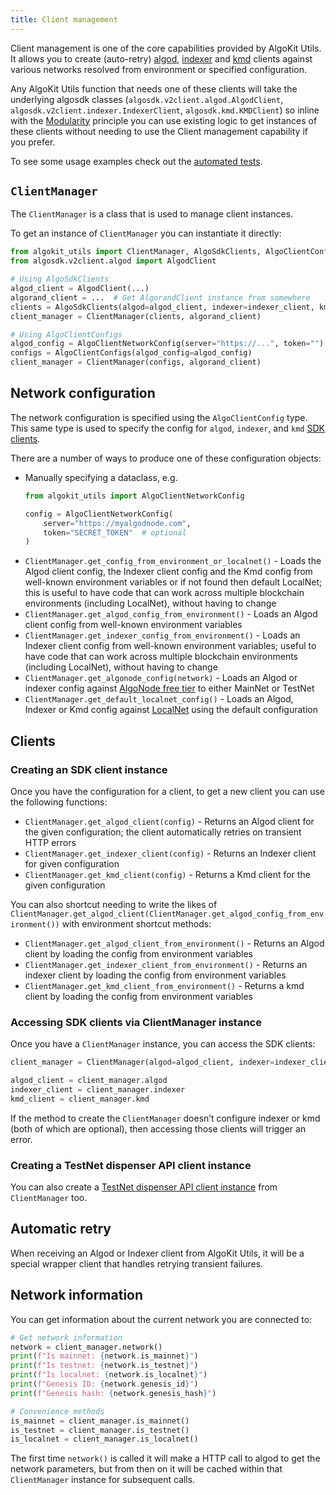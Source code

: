 ```yaml
---
title: Client management
---
```

Client management is one of the core capabilities provided by AlgoKit Utils. It allows you to create (auto-retry) [algod](https://dev.algorand.co/reference/rest-apis/algod), [indexer](https://dev.algorand.co/reference/rest-apis/indexer) and [kmd](https://dev.algorand.co/reference/rest-apis/kmd) clients against various networks resolved from environment or specified configuration.

Any AlgoKit Utils function that needs one of these clients will take the underlying algosdk classes (`algosdk.v2client.algod.AlgodClient`, `algosdk.v2client.indexer.IndexerClient`, `algosdk.kmd.KMDClient`) so inline with the [Modularity](/algokit/utils/python/#id1) principle you can use existing logic to get instances of these clients without needing to use the Client management capability if you prefer.

To see some usage examples check out the [automated tests](https://github.com/algorandfoundation/algokit-utils-py/blob/main/tests/test_network_clients.py).

## `ClientManager`

The `ClientManager` is a class that is used to manage client instances.

To get an instance of `ClientManager` you can instantiate it directly:

```python
from algokit_utils import ClientManager, AlgoSdkClients, AlgoClientConfigs
from algosdk.v2client.algod import AlgodClient

# Using AlgoSdkClients
algod_client = AlgodClient(...)
algorand_client = ...  # Get AlgorandClient instance from somewhere
clients = AlgoSdkClients(algod=algod_client, indexer=indexer_client, kmd=kmd_client)
client_manager = ClientManager(clients, algorand_client)

# Using AlgoClientConfigs
algod_config = AlgoClientNetworkConfig(server="https://...", token="")
configs = AlgoClientConfigs(algod_config=algod_config)
client_manager = ClientManager(configs, algorand_client)
```

## Network configuration

The network configuration is specified using the `AlgoClientConfig` type. This same type is used to specify the config for `algod`, `indexer`, and `kmd` [SDK clients](https://github.com/algorand/py-algorand-sdk).

There are a number of ways to produce one of these configuration objects:

- Manually specifying a dataclass, e.g.
  ```python
  from algokit_utils import AlgoClientNetworkConfig

  config = AlgoClientNetworkConfig(
      server="https://myalgodnode.com",
      token="SECRET_TOKEN"  # optional
  )
  ```
- `ClientManager.get_config_from_environment_or_localnet()` - Loads the Algod client config, the Indexer client config and the Kmd config from well-known environment variables or if not found then default LocalNet; this is useful to have code that can work across multiple blockchain environments (including LocalNet), without having to change
- `ClientManager.get_algod_config_from_environment()` - Loads an Algod client config from well-known environment variables
- `ClientManager.get_indexer_config_from_environment()` - Loads an Indexer client config from well-known environment variables; useful to have code that can work across multiple blockchain environments (including LocalNet), without having to change
- `ClientManager.get_algonode_config(network)` - Loads an Algod or indexer config against [AlgoNode free tier](https://nodely.io/docs/free/start) to either MainNet or TestNet
- `ClientManager.get_default_localnet_config()` - Loads an Algod, Indexer or Kmd config against [LocalNet](https://github.com/algorandfoundation/algokit-cli/blob/main/docs/features/localnet.md) using the default configuration

## Clients

### Creating an SDK client instance

Once you have the configuration for a client, to get a new client you can use the following functions:

- `ClientManager.get_algod_client(config)` - Returns an Algod client for the given configuration; the client automatically retries on transient HTTP errors
- `ClientManager.get_indexer_client(config)` - Returns an Indexer client for given configuration
- `ClientManager.get_kmd_client(config)` - Returns a Kmd client for the given configuration

You can also shortcut needing to write the likes of `ClientManager.get_algod_client(ClientManager.get_algod_config_from_environment())` with environment shortcut methods:

- `ClientManager.get_algod_client_from_environment()` - Returns an Algod client by loading the config from environment variables
- `ClientManager.get_indexer_client_from_environment()` - Returns an indexer client by loading the config from environment variables
- `ClientManager.get_kmd_client_from_environment()` - Returns a kmd client by loading the config from environment variables

### Accessing SDK clients via ClientManager instance

Once you have a `ClientManager` instance, you can access the SDK clients:

```python
client_manager = ClientManager(algod=algod_client, indexer=indexer_client, kmd=kmd_client)

algod_client = client_manager.algod
indexer_client = client_manager.indexer
kmd_client = client_manager.kmd
```

If the method to create the `ClientManager` doesn’t configure indexer or kmd (both of which are optional), then accessing those clients will trigger an error.

### Creating a TestNet dispenser API client instance

You can also create a [TestNet dispenser API client instance](/algokit/utils/python/docs/markdown/capabilities/dispenser-client/) from `ClientManager` too.

## Automatic retry

When receiving an Algod or Indexer client from AlgoKit Utils, it will be a special wrapper client that handles retrying transient failures.

## Network information

You can get information about the current network you are connected to:

```python
# Get network information
network = client_manager.network()
print(f"Is mainnet: {network.is_mainnet}")
print(f"Is testnet: {network.is_testnet}")
print(f"Is localnet: {network.is_localnet}")
print(f"Genesis ID: {network.genesis_id}")
print(f"Genesis hash: {network.genesis_hash}")

# Convenience methods
is_mainnet = client_manager.is_mainnet()
is_testnet = client_manager.is_testnet()
is_localnet = client_manager.is_localnet()
```

The first time `network()` is called it will make a HTTP call to algod to get the network parameters, but from then on it will be cached within that `ClientManager` instance for subsequent calls.